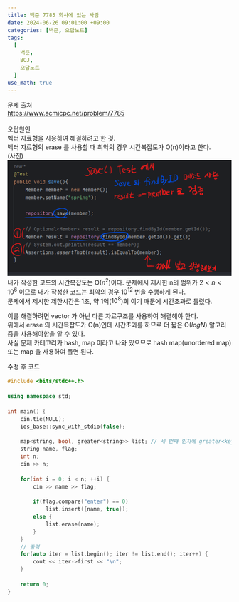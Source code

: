```yaml
---
title: 백준 7785 회사에 있는 사람
date: 2024-06-26 09:01:00 +09:00
categories: [백준, 오답노트]
tags:
  [
    백준,
	BOJ,
	오답노트
  ]
use_math: true
---
```


문제 출처<br>
<https://www.acmicpc.net/problem/7785><br>
<br>
오답원인<br>
벡터 자료형을 사용하여 해결하려고 한 것.<br>
벡터 자료형의 erase 를 사용할 때 최악의 경우 시간복잡도가 O(n)이라고 한다.<br>
(사진)
![2023-08-04_1](https://github.com/Hoon1999/hoon1999.github.io/blob/main/assets/img/2023-08-06-spring_introduction_3/2023-08-04_6.png?raw=true)
내가 작성한 코드의 시간복잡도는 O($n^2$)이다.
문제에서 제시한 n의 범위가 $2<n<10^6$ 이므로 내가 작성한 코드는 최악의 경우 $10^{12}$ 번을 수행하게 된다.<br>
문제에서 제시한 제한시간은 1초, 약 1억($10^8$)회 이기 때문에 시간초과로 틀렸다.<br>

이를 해결하려면 vector 가 아닌 다른 자료구조를 사용하여 해결해야 한다.<br>
위에서 erase 의 시간복잡도가 O(n)인데 시간초과를 하므로 더 짧은 O($logN$) 알고리즘을 사용해야함을 알 수 있다.<br>
사실 문제 카테고리가 hash, map 이라고 나와 있으므로 hash map(unordered map) 또는 map 을 사용하여 풀면 된다.

수정 후 코드
```cpp
#include <bits/stdc++.h>

using namespace std;

int main() {
    cin.tie(NULL);
    ios_base::sync_with_stdio(false);
    
    map<string, bool, greater<string>> list; // 세 번째 인자에 greater<key의 자료형> 을 주면 내림차순 으로 정렬 된다.
    string name, flag;
    int n;
    cin >> n;
    
    for(int i = 0; i < n; ++i) {
        cin >> name >> flag;
        
        if(flag.compare("enter") == 0)
            list.insert({name, true});
        else {
            list.erase(name);
        }
    }
    // 출력
    for(auto iter = list.begin(); iter != list.end(); iter++) {
        cout << iter->first << "\n";
    }
    
    return 0;
}

```

